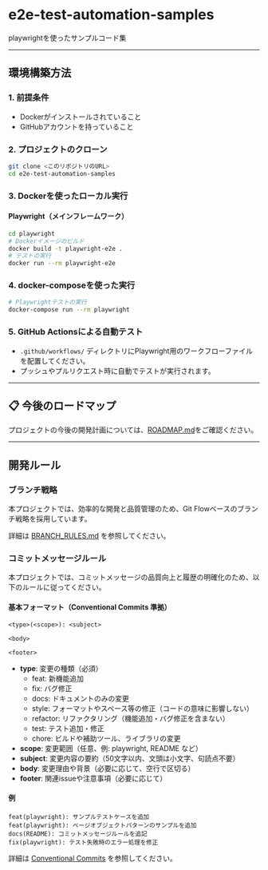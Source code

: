 # e2e-test-automation-samples
playwrightを使ったサンプルコード集

---

## 環境構築方法

### 1. 前提条件
- Dockerがインストールされていること
- GitHubアカウントを持っていること

### 2. プロジェクトのクローン
```bash
git clone <このリポジトリのURL>
cd e2e-test-automation-samples
```

### 3. Dockerを使ったローカル実行

#### Playwright（メインフレームワーク）
```bash
cd playwright
# Dockerイメージのビルド
docker build -t playwright-e2e .
# テストの実行
docker run --rm playwright-e2e
```

### 4. docker-composeを使った実行

```bash
# Playwrightテストの実行
docker-compose run --rm playwright
```

### 5. GitHub Actionsによる自動テスト

- `.github/workflows/` ディレクトリにPlaywright用のワークフローファイルを配置してください。
- プッシュやプルリクエスト時に自動でテストが実行されます。

---

## 📋 今後のロードマップ

プロジェクトの今後の開発計画については、[ROADMAP.md](./ROADMAP.md)をご確認ください。

---

## 開発ルール

### ブランチ戦略
本プロジェクトでは、効率的な開発と品質管理のため、Git Flowベースのブランチ戦略を採用しています。

詳細は [BRANCH_RULES.md](./BRANCH_RULES.md) を参照してください。

### コミットメッセージルール
本プロジェクトでは、コミットメッセージの品質向上と履歴の明確化のため、以下のルールに従ってください。

#### 基本フォーマット（Conventional Commits 準拠）

```
<type>(<scope>): <subject>

<body>

<footer>
```

- **type**: 変更の種類（必須）
    - feat: 新機能追加
    - fix: バグ修正
    - docs: ドキュメントのみの変更
    - style: フォーマットやスペース等の修正（コードの意味に影響しない）
    - refactor: リファクタリング（機能追加・バグ修正を含まない）
    - test: テスト追加・修正
    - chore: ビルドや補助ツール、ライブラリの変更
- **scope**: 変更範囲（任意、例: playwright, README など）
- **subject**: 変更内容の要約（50文字以内、文頭は小文字、句読点不要）
- **body**: 変更理由や背景（必要に応じて、空行で区切る）
- **footer**: 関連issueや注意事項（必要に応じて）

#### 例
```
feat(playwright): サンプルテストケースを追加
feat(playwright): ページオブジェクトパターンのサンプルを追加
docs(README): コミットメッセージルールを追記
fix(playwright): テスト失敗時のエラー処理を修正
```

詳細は [Conventional Commits](https://www.conventionalcommits.org/ja/v1.0.0/) を参照してください。
